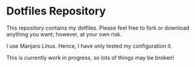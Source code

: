 # Dotfiles Repository

This repository contains my dotfiles. Please feel free to fork or download
anything you want; however, at your own risk.

I use Manjaro Linux. Hence, I have only tested my
configuration it.

This is currently work in progress, so lots of things may be broken!
